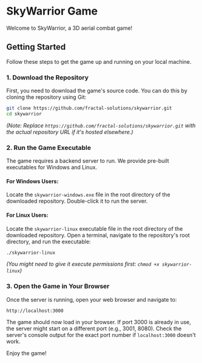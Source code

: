 # SkyWarrior Game

Welcome to SkyWarrior, a 3D aerial combat game!

## Getting Started

Follow these steps to get the game up and running on your local machine.

### 1. Download the Repository

First, you need to download the game's source code. You can do this by cloning the repository using Git:

```bash
git clone https://github.com/fractal-solutions/skywarrior.git
cd skywarrior
```
*(Note: Replace `https://github.com/fractal-solutions/skywarrior.git` with the actual repository URL if it's hosted elsewhere.)*

### 2. Run the Game Executable

The game requires a backend server to run. We provide pre-built executables for Windows and Linux.

#### For Windows Users:

Locate the `skywarrior-windows.exe` file in the root directory of the downloaded repository. Double-click it to run the server.

#### For Linux Users:

Locate the `skywarrior-linux` executable file in the root directory of the downloaded repository. Open a terminal, navigate to the repository's root directory, and run the executable:

```bash
./skywarrior-linux
```
*(You might need to give it execute permissions first: `chmod +x skywarrior-linux`)*

### 3. Open the Game in Your Browser

Once the server is running, open your web browser and navigate to:

```
http://localhost:3000
```

The game should now load in your browser. If port 3000 is already in use, the server might start on a different port (e.g., 3001, 8080). Check the server's console output for the exact port number if `localhost:3000` doesn't work.

Enjoy the game!

